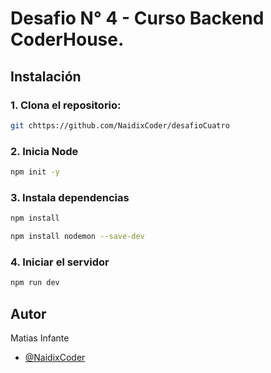 # Desafio N° 4 - Curso Backend CoderHouse.

## Instalación

### 1. Clona el repositorio:

```bash
git chttps://github.com/NaidixCoder/desafioCuatro
```

### 2. Inicia Node

```bash
npm init -y
```

### 3. Instala dependencias

```bash
npm install
```

```bash
npm install nodemon --save-dev
```

### 4. Iniciar el servidor

```bash
npm run dev
```

## Autor

Matias Infante

- [@NaidixCoder](https://www.github.com/https://github.com/NaidixCoder)

